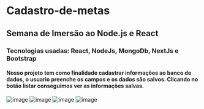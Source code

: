 # Cadastro-de-metas
## Semana de Imersão ao Node.js e React
### Tecnologias usadas: React, NodeJs, MongoDb, NextJs e Bootstrap

#### Nosso projeto tem como finalidade cadastrar informações ao banco de dados, o usuario preenche os campos e os dados são salvos. Clicando no botão listar conseguimos ver as informações salvas. 

![image](https://user-images.githubusercontent.com/44181055/103965580-cc281a80-513c-11eb-9794-367b433f37fe.png)
![image](https://user-images.githubusercontent.com/44181055/103965654-f8dc3200-513c-11eb-8fe7-aa3db2aa6491.png)
![image](https://user-images.githubusercontent.com/44181055/103965761-380a8300-513d-11eb-9707-1c9b71cb82cd.png) ![image](https://user-images.githubusercontent.com/44181055/103965805-49ec2600-513d-11eb-8a93-90d7ad2c76f8.png)
